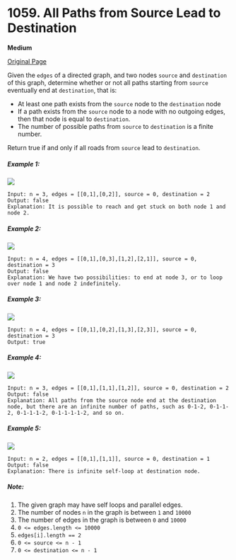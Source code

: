 # 1059. All Paths from Source Lead to Destination

**Medium**

[Original Page](https://leetcode.com/problems/all-paths-from-source-lead-to-destination/)

Given the `edges` of a directed graph, and two nodes `source` and `destination` of this graph, determine whether or not all paths starting from `source` eventually end at `destination`, that is:

- At least one path exists from the `source` node to the `destination` node
- If a path exists from the `source` node to a node with no outgoing edges, then that node is equal to `destination`.
- The number of possible paths from `source` to `destination` is a finite number.

Return true if and only if all roads from `source` lead to `destination`.

##### Example 1:
![](https://assets.leetcode.com/uploads/2019/03/16/485_example_1.png)
```
Input: n = 3, edges = [[0,1],[0,2]], source = 0, destination = 2
Output: false
Explanation: It is possible to reach and get stuck on both node 1 and node 2.
```

##### Example 2:
![](https://assets.leetcode.com/uploads/2019/03/16/485_example_2.png)
```
Input: n = 4, edges = [[0,1],[0,3],[1,2],[2,1]], source = 0, destination = 3
Output: false
Explanation: We have two possibilities: to end at node 3, or to loop over node 1 and node 2 indefinitely.
```

##### Example 3:
![](https://assets.leetcode.com/uploads/2019/03/16/485_example_3.png)
```
Input: n = 4, edges = [[0,1],[0,2],[1,3],[2,3]], source = 0, destination = 3
Output: true
```

##### Example 4:
![](https://assets.leetcode.com/uploads/2019/03/16/485_example_4.png)
```
Input: n = 3, edges = [[0,1],[1,1],[1,2]], source = 0, destination = 2
Output: false
Explanation: All paths from the source node end at the destination node, but there are an infinite number of paths, such as 0-1-2, 0-1-1-2, 0-1-1-1-2, 0-1-1-1-1-2, and so on.
```

##### Example 5:
![](https://assets.leetcode.com/uploads/2019/03/16/485_example_5.png)
```
Input: n = 2, edges = [[0,1],[1,1]], source = 0, destination = 1
Output: false
Explanation: There is infinite self-loop at destination node.
```

##### Note:
1. The given graph may have self loops and parallel edges.
2. The number of nodes `n` in the graph is between `1` and `10000`
3. The number of edges in the graph is between `0` and `10000`
4. `0 <= edges.length <= 10000`
5. `edges[i].length == 2`
6. `0 <= source <= n - 1`
7. `0 <= destination <= n - 1`
